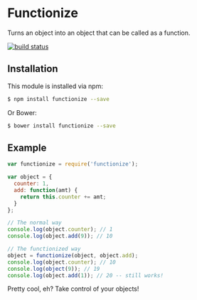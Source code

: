 # Functionize

Turns an object into an object that can be called as a function.

[![build status](https://secure.travis-ci.org/simplyianm/functionize.png)](http://travis-ci.org/simplyianm/functionize)

## Installation

This module is installed via npm:

```bash
$ npm install functionize --save
```

Or Bower:

```bash
$ bower install functionize --save
```

## Example

``` js
var functionize = require('functionize');

var object = {
  counter: 1,
  add: function(amt) {
    return this.counter += amt;
  }
};

// The normal way
console.log(object.counter); // 1
console.log(object.add(9)); // 10

// The functionized way
object = functionize(object, object.add);
console.log(object.counter); // 10
console.log(object(9)); // 19
console.log(object.add(1)); // 20 -- still works!
```

Pretty cool, eh? Take control of your objects!
